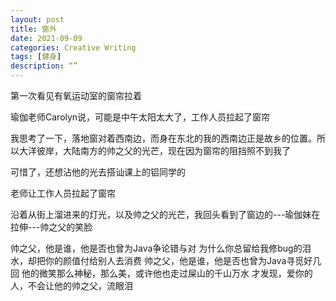 ```yaml
---
layout: post
title: 窗外
date: 2021-09-09
categories: Creative Writing
tags: [健身]
description: “”
---
```


第一次看见有氧运动室的窗帘拉着

瑜伽老师Carolyn说，可能是中午太阳太大了，工作人员拉起了窗帘

我思考了一下，落地窗对着西南边，而身在东北的我的西南边正是故乡的位置。所以大洋彼岸，大陆南方的帅之父的光芒，现在因为窗帘的阻挡照不到我了

可惜了，还想沾他的光去搭讪课上的铝同学的

老师让工作人员拉起了窗帘

沿着从街上溜进来的灯光，以及帅之父的光芒，我回头看到了窗边的---瑜伽妹在拉伸---帅之父的笑脸

帅之父，他是谁，他是否也曾为Java争论错与对
为什么你总留给我修bug的泪水，却把你的颜值付给别人去消费
帅之父，他是谁，他是否也曾为Java寻觅好几回
他的微笑那么神秘，那么美，或许他也走过屎山的千山万水
才发现，爱你的人，不会让他的帅之父，流眼泪

